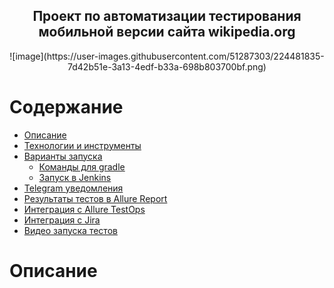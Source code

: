 <h2 align="center"> Проект по автоматизации тестирования мобильной версии сайта wikipedia.org </h2>
<p  align="center">
![image](https://user-images.githubusercontent.com/51287303/224481835-7d42b51e-3a13-4edf-b33a-698b803700bf.png)
</p>


# <a name="Содержание">Содержание</a>
+ [Описание](#Описание)
+ [Технологии и инструменты](#Технологии-и-инструменты)
+ [Варианты запуска](#Варианты-запуска)
    + [Команды для gradle](#команды-для-gradle)
    + [Запуск в Jenkins](#запуск-в-jenkins)
+ [Telegram уведомления](#Telegram-уведомления)
+ [Результаты тестов в Allure Report](#Результаты-тестов-в-Allure-Report)
+ [Интеграция с Allure TestOps](#Интеграция-с-Allure-TestOps)
+ [Интеграция с Jira](#Интеграция-с-Jira)
+ [Видео запуска тестов](#Видео-запуска-тестов)



# <a name="Описание">Описание</a>
